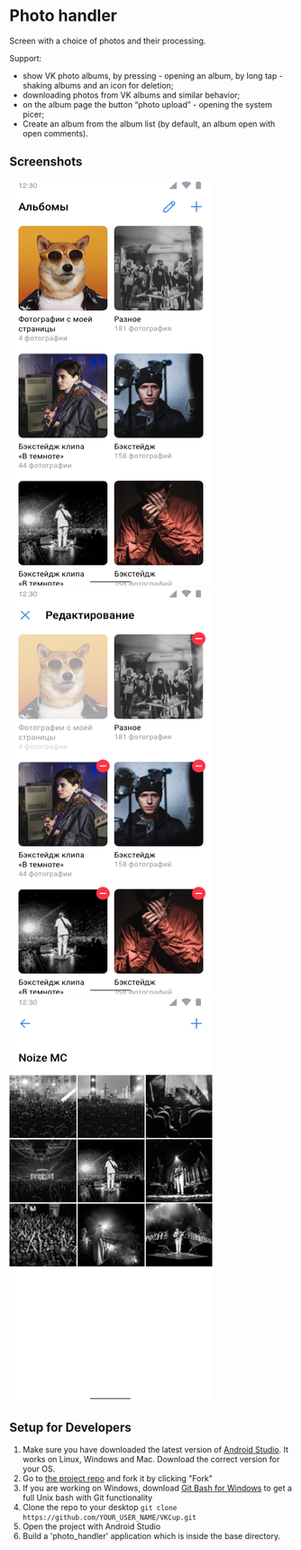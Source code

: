 # Photo handler

Screen with a choice of photos and their processing.

Support:
* show VK photo albums, by pressing - opening an album, by long tap - shaking albums and an icon for deletion;
* downloading photos from VK albums and similar behavior;
* on the album page the button “photo upload” - opening the system picer;
* Create an album from the album list (by default, an album open with open comments).

## Screenshots
<img src="/screenshots/photo1.png" width="360" height="720"> <img src="/screenshots/photo2.png" width="360" height="720"> <img src="/screenshots/photo3.png" width="360" height="720">

## Setup for Developers
1. Make sure you have downloaded the latest version of [Android Studio](https://developer.android.com/sdk/index.html). It works on Linux, Windows and Mac. Download the correct version for your OS.
2. Go to [the project repo](https://github.com/Nekobitlz/VKCup) and fork it by clicking "Fork"
3. If you are working on Windows, download [Git Bash for Windows](https://git-for-windows.github.io/) to get a full Unix bash with Git functionality
4. Clone the repo to your desktop `git clone https://github.com/YOUR_USER_NAME/VKCup.git`
5. Open the project with Android Studio
6. Build a 'photo_handler' application which is inside the base directory.
